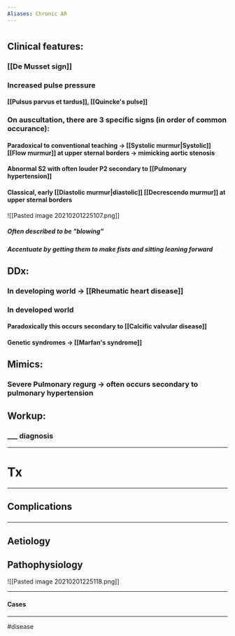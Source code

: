```yaml
---
Aliases: Chronic AR
---
```


# 
## Clinical features:
### [[De Musset sign]]
### Increased pulse pressure
#### [[Pulsus parvus et tardus]], [[Quincke's pulse]]
### On auscultation, there are 3 specific signs (in order of common occurance):
#### Paradoxical to conventional teaching -> [[Systolic murmur|Systolic]] [[Flow murmur]] at upper sternal borders -> mimicking aortic stenosis
#### Abnormal S2 with often louder P2 secondary to [[Pulmonary hypertension]]
#### Classical, early [[Diastolic murmur|diastolic]] [[Decrescendo murmur]] at upper sternal borders
![[Pasted image 20210201225107.png]]
##### Often described to be "blowing"
##### Accentuate by getting them to make fists and sitting leaning forward
## DDx:
### In developing world -> [[Rheumatic heart disease]]
### In developed world
#### Paradoxically this occurs secondary to [[Calcific valvular disease]]
#### Genetic syndromes -> [[Marfan's syndrome]]
## Mimics:
### Severe Pulmonary regurg -> often occurs secondary to pulmonary hypertension 
## Workup:
### ___ diagnosis
---
# Tx

---
## Complications
###

---
## Aetiology
## Pathophysiology
![[Pasted image 20210201225118.png]]

---
#### Cases


---
#disease 